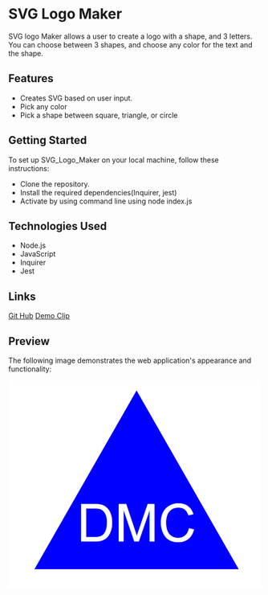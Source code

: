 # SVG Logo Maker

SVG logo Maker allows a user to create a logo with a shape, and 3 letters. You can choose between 3 shapes, and choose any color for the
text and the shape.

## Features

* Creates SVG based on user input.
* Pick any color
* Pick a shape between square, triangle, or circle


## Getting Started
To set up SVG_Logo_Maker on your local machine, follow these instructions:

* Clone the repository.
* Install the required dependencies(Inquirer, jest)
* Activate by using command line using node index.js


## Technologies Used 
* Node.js
* JavaScript
* Inquirer 
* Jest 


##  Links


[Git Hub](https://github.com/Daniel-Covington/SVG_Logo_Maker)
[Demo Clip](https://drive.google.com/file/d/1hIItPrHzAaCJzMwdBwmSrpJ8MDrhJfkN/view)

## Preview
  
The following image demonstrates the web application's appearance and functionality:

![Preview of Website(Desktop)](./assets/images/Preview.png)
